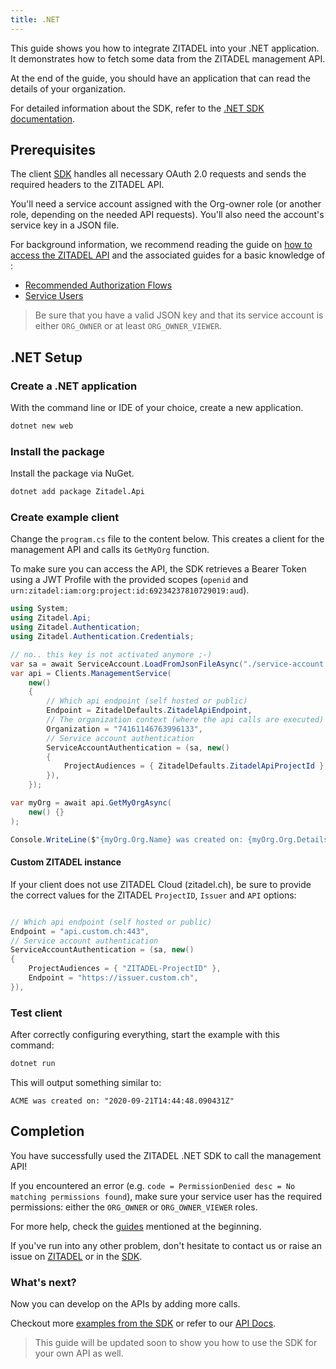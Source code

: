 ```yaml
---
title: .NET
---
```


This guide shows you how to integrate ZITADEL into your .NET application.
It demonstrates how to fetch some data from the ZITADEL management API.

At the end of the guide, you should have an application that can read the details of your organization.

For detailed information about the SDK, refer to the [.NET SDK documentation](https://caos.github.io/zitadel-net/).

## Prerequisites

The client [SDK](https://github.com/caos/zitadel-net) handles all necessary OAuth 2.0 requests and sends the required headers to the ZITADEL API.

You'll need a service account assigned with the Org-owner role
(or another role, depending on the needed API requests).
You'll also need the account's service key in a JSON file.

For background information, we recommend reading the guide on [how to access the ZITADEL API](../../guides/api/access-zitadel-apis) and the associated guides for a basic knowledge of :
 - [Recommended Authorization Flows](../../guides/authorization/oauth-recommended-flows)
 - [Service Users](../../guides/authentication/serviceusers)

> Be sure that you have a valid JSON key and that its service account is either `ORG_OWNER` or at least `ORG_OWNER_VIEWER`.

## .NET Setup

### Create a .NET application

With the command line or IDE of your choice, create a new application.

```bash
dotnet new web
```

### Install the package

Install the package via NuGet.

```bash
dotnet add package Zitadel.Api
```

### Create example client

Change the `program.cs` file to the content below.
This creates a client for the management API and calls its `GetMyOrg` function.

To make sure you can access the API,
the SDK retrieves a Bearer Token using a JWT Profile with the provided scopes (`openid` and `urn:zitadel:iam:org:project:id:69234237810729019:aud`).

```csharp
using System;
using Zitadel.Api;
using Zitadel.Authentication;
using Zitadel.Authentication.Credentials;

// no.. this key is not activated anymore ;-)
var sa = await ServiceAccount.LoadFromJsonFileAsync("./service-account.json");
var api = Clients.ManagementService(
    new()
    {
        // Which api endpoint (self hosted or public)
        Endpoint = ZitadelDefaults.ZitadelApiEndpoint,
        // The organization context (where the api calls are executed)
        Organization = "74161146763996133",
        // Service account authentication
        ServiceAccountAuthentication = (sa, new()
        {
            ProjectAudiences = { ZitadelDefaults.ZitadelApiProjectId },
        }),
    });

var myOrg = await api.GetMyOrgAsync(
    new() {}
);

Console.WriteLine($"{myOrg.Org.Name} was created on: {myOrg.Org.Details.CreationDate} ");


```

#### Custom ZITADEL instance

If your client does not use ZITADEL Cloud (zitadel.ch), be sure to provide the correct values for the ZITADEL `ProjectID`, `Issuer` and `API` options:
```csharp

// Which api endpoint (self hosted or public)
Endpoint = "api.custom.ch:443",
// Service account authentication
ServiceAccountAuthentication = (sa, new()
{
    ProjectAudiences = { "ZITADEL-ProjectID" },
    Endpoint = "https://issuer.custom.ch",
}),

```

### Test client

After correctly configuring everything, start the example with this command:

```bash
dotnet run
```

This will output something similar to:

```
ACME was created on: "2020-09-21T14:44:48.090431Z" 
```

## Completion

You have successfully used the ZITADEL .NET SDK to call the management API!

If you encountered an error (e.g. `code = PermissionDenied desc = No matching permissions found`), 
make sure your service user has the required permissions:
either the `ORG_OWNER` or `ORG_OWNER_VIEWER` roles.

For more help, check the [guides](#prerequisites) mentioned at the beginning.

If you've run into any other problem, don't hesitate to contact us or raise an issue on [ZITADEL](https://github.com/caos/zitadel/issues) or in the [SDK](https://github.com/caos/zitadel-go/issues).

### What's next?

Now you can develop on the APIs by adding more calls.

Checkout more [examples from the SDK](https://github.com/caos/zitadel-go/blob/main/example) or refer to our [API Docs](../../apis/introduction).

> This guide will be updated soon to show you how to use the SDK for your own API as well.
